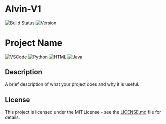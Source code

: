 # Alvin-V1
![Build Status](https://img.shields.io/badge/build-passing-green)
![Version](https://img.shields.io/badge/version-1.0.0-blue)

# Project Name

![VSCode](https://img.shields.io/badge/VSCode-007ACC?style=flat&logo=visual-studio-code&logoColor=white)
![Python](https://img.shields.io/badge/Python-3776AB?style=flat&logo=python&logoColor=white)
![HTML](https://img.shields.io/badge/HTML-E34F26?style=flat&logo=html5&logoColor=white)
![Java](https://img.shields.io/badge/Java-007396?style=flat&logo=java&logoColor=white)

## Description
A brief description of what your project does and why it is useful.


## License
This project is licensed under the MIT License - see the [LICENSE.md](LICENSE.md) file for details.
